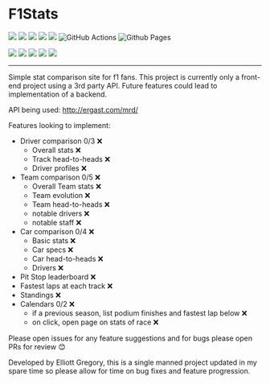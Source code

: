 # F1Stats

![](https://img.shields.io/badge/Angular-DD0031?style=for-the-badge&logo=angular&logoColor=white)
![](https://img.shields.io/badge/npm-CB3837?style=for-the-badge&logo=npm&logoColor=white)
![](https://img.shields.io/badge/TypeScript-007ACC?style=for-the-badge&logo=typescript&logoColor=white)
![](https://img.shields.io/badge/HTML-239120?style=for-the-badge&logo=html5&logoColor=white)
![](https://img.shields.io/badge/CSS-239120?&style=for-the-badge&logo=css3&logoColor=white)
![GitHub Actions](https://img.shields.io/badge/github%20actions-%232671E5.svg?style=for-the-badge&logo=githubactions&logoColor=white)
![Github Pages](https://img.shields.io/badge/github%20pages-121013?style=for-the-badge&logo=github&logoColor=white)

![](https://img.shields.io/badge/Maintained%3F-yes-green.svg)
![](https://img.shields.io/github/license/ElliottDG/F1-Stats.svg)
![](https://img.shields.io/github/issues/ElliottDG/F1-Stats.svg)
![](https://img.shields.io/github/issues-pr-closed/ElliottDG/F1-Stats.svg)
![](https://img.shields.io/website-up-down-green-red/http/elliottdg.github.io/F1-Stats)

---

Simple stat comparison site for f1 fans. This project is currently only a front-end project using a 3rd party API. Future features could lead to implementation of a backend.

API being used: http://ergast.com/mrd/

Features looking to implement:
- Driver comparison 0/3 ❌
    - Overall stats ❌
    - Track head-to-heads ❌
    - Driver profiles ❌
- Team comparison 0/5 ❌
    - Overall Team stats ❌
    - Team evolution ❌
    - Team head-to-heads ❌
    - notable drivers ❌
    - notable staff ❌
- Car comparison 0/4 ❌
    - Basic stats ❌
    - Car specs ❌
    - Car head-to-heads ❌
    - Drivers ❌
- Pit Stop leaderboard ❌
- Fastest laps at each track ❌
- Standings ❌
- Calendars 0/2 ❌
    - if a previous season, list podium finishes and fastest lap below ❌
    - on click, open page on stats of race ❌

Please open issues for any feature suggestions and for bugs please open PRs for review 😊

Developed by Elliott Gregory, this is a single manned project updated in my spare time so please allow for time on bug fixes and feature progression.